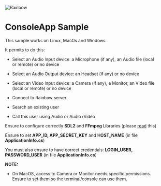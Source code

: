 ![Rainbow](./../logo_rainbow.png)

# ConsoleApp Sample

This sample works on Linux, MacOs and Windows

It permits to do this:

- Select an Audio Input device: a Microphone (if any), an Audio file (local or remote) or no device

- Select an Audio Output device: an Headset (if any) or no device 

- Select an Video Input device: a Camera (if any), a Monitor, an Video file (local or remote) or no device

- Connect to Rainbow server

- Search an existing user

- Call this user using Audio or Audio+Video

Ensure to configure correctly **SDL2** and **FFmpeg** Libraries (please [read](../README.md) this)

Ensure to set **APP_ID, APP_SECRET_KEY** and **HOST_NAME** (in file **ApplicationInfo.cs**)

You must also ensure to have correct credentials: **LOGIN_USER, PASSWORD_USER** (in file **ApplicationInfo.cs**)
 
**NOTE:**
- On MacOS, access to Camera or Monitor needs specific permissions. Ensure to set them so the terminal/console can use them.

